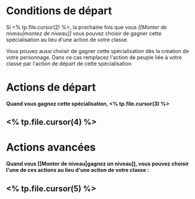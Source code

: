 # Conditions de départ

Si <% tp.file.cursor(2) %>, la prochaine fois que vous _[[Monter de niveau|montez de niveau]]_ vous pouvez choisir de gagner cette spécialisation au lieu d'une action de votre classe.

Vous pouvez aussi choisir de gagner cette spécialisation dès la création de votre personnage. Dans ce cas remplacez l'action de peuple liée à votre classe par l'action de départ de cette spécialisation

# Actions de départ

__Quand vous gagnez cette spécialisation, <% tp.file.cursor(3) %>__

## <% tp.file.cursor(4) %>

# Actions avancées

__Quand vous [[Monter de niveau|gagnez un niveau]], vous pouvez choisir l'une de ces actions au lieu d'une action de votre classe :__

## <% tp.file.cursor(5) %>
